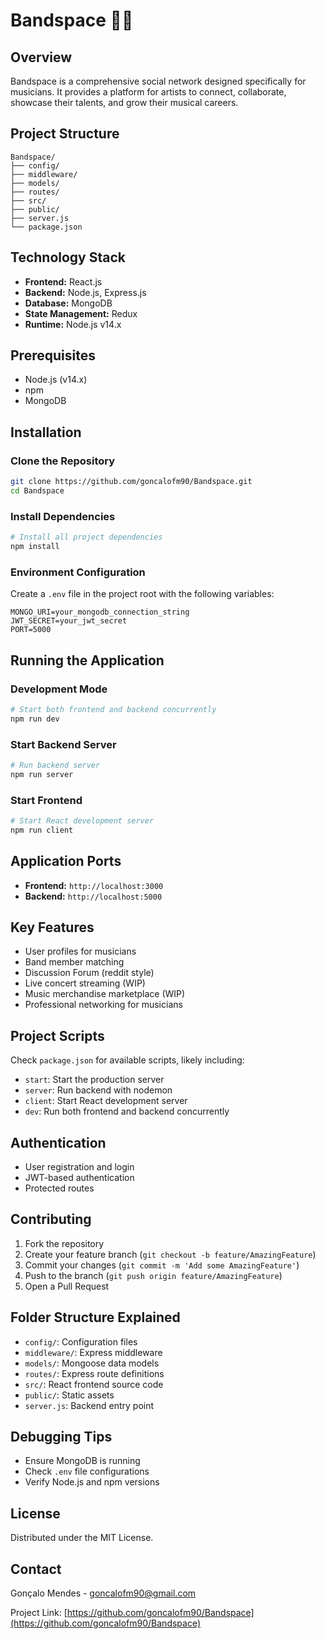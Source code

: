 # Bandspace 🎸🎼

## Overview
Bandspace is a comprehensive social network designed specifically for musicians. It provides a platform for artists to connect, collaborate, showcase their talents, and grow their musical careers.

## Project Structure
```
Bandspace/
├── config/
├── middleware/
├── models/
├── routes/
├── src/
├── public/
├── server.js
└── package.json
```

## Technology Stack
- **Frontend:** React.js
- **Backend:** Node.js, Express.js
- **Database:** MongoDB
- **State Management:** Redux
- **Runtime:** Node.js v14.x

## Prerequisites
- Node.js (v14.x)
- npm
- MongoDB

## Installation

### Clone the Repository
```bash
git clone https://github.com/goncalofm90/Bandspace.git
cd Bandspace
```

### Install Dependencies
```bash
# Install all project dependencies
npm install
```

### Environment Configuration
Create a `.env` file in the project root with the following variables:
```
MONGO_URI=your_mongodb_connection_string
JWT_SECRET=your_jwt_secret
PORT=5000
```

## Running the Application

### Development Mode
```bash
# Start both frontend and backend concurrently
npm run dev
```

### Start Backend Server
```bash
# Run backend server
npm run server
```

### Start Frontend
```bash
# Start React development server
npm run client
```

## Application Ports
- **Frontend:** `http://localhost:3000`
- **Backend:** `http://localhost:5000`

## Key Features
- User profiles for musicians
- Band member matching
- Discussion Forum (reddit style)
- Live concert streaming (WIP)
- Music merchandise marketplace (WIP)
- Professional networking for musicians

## Project Scripts
Check `package.json` for available scripts, likely including:
- `start`: Start the production server
- `server`: Run backend with nodemon
- `client`: Start React development server
- `dev`: Run both frontend and backend concurrently

## Authentication
- User registration and login
- JWT-based authentication
- Protected routes

## Contributing
1. Fork the repository
2. Create your feature branch (`git checkout -b feature/AmazingFeature`)
3. Commit your changes (`git commit -m 'Add some AmazingFeature'`)
4. Push to the branch (`git push origin feature/AmazingFeature`)
5. Open a Pull Request

## Folder Structure Explained
- `config/`: Configuration files
- `middleware/`: Express middleware
- `models/`: Mongoose data models
- `routes/`: Express route definitions
- `src/`: React frontend source code
- `public/`: Static assets
- `server.js`: Backend entry point

## Debugging Tips
- Ensure MongoDB is running
- Check `.env` file configurations
- Verify Node.js and npm versions

## License
Distributed under the MIT License.

## Contact
Gonçalo Mendes - goncalofm90@gmail.com

Project Link: [https://github.com/goncalofm90/Bandspace](https://github.com/goncalofm90/Bandspace)
